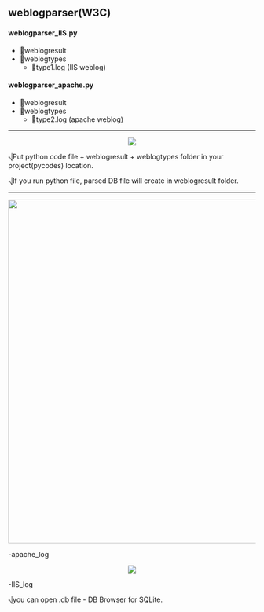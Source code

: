 ## weblogparser(W3C)

#### weblogparser_IIS.py
  - 📁weblogresult
  - 📁weblogtypes
    - 📄type1.log (IIS weblog)



#### weblogparser_apache.py
  - 📁weblogresult
  - 📁weblogtypes
    - 📄type2.log (apache weblog)
   


---

<p align="center"><img src="https://github.com/nxrxka/weblogparser/assets/154493227/d5ac752d-8312-4214-bd9d-866e72e265f7"></p>

⎷Put python code file + weblogresult + weblogtypes folder in your project(pycodes) location.

⎷If you run python file, parsed DB file will create in weblogresult folder.


---
<p align="center"><img width="700" src="https://github.com/nxrxka/weblogparser/assets/154493227/3608ca4a-514f-4622-926f-41498ed69c58"></p>

-apache_log

<p align="center"><img src="https://github.com/nxrxka/weblogparser/assets/154493227/71cc139e-5fb1-47d5-908e-4f4da54cfa69"></p>

-IIS_log



⎷you can open .db file -  DB Browser for SQLite.


